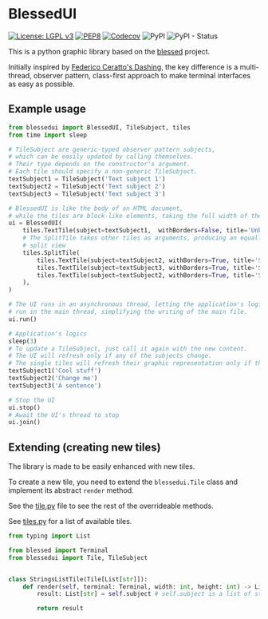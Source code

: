 # BlessedUI

[![License: LGPL v3](https://img.shields.io/badge/License-LGPL%20v3-blue.svg)](https://www.gnu.org/licenses/lgpl-3.0)
[![PEP8](https://img.shields.io/badge/code%20style-pep8-orange.svg)](https://www.python.org/dev/peps/pep-0008/)
[![Codecov](https://img.shields.io/codecov/c/github/elegos/python-blessedui?token=Q5LZ19E2Z7)](https://codecov.io/gh/elegos/python-blessedui/)
![PyPI](https://img.shields.io/pypi/v/blessedui)
![PyPI - Status](https://img.shields.io/pypi/status/blessedui)

This is a python graphic library based on the [blessed](https://pypi.org/project/blessed/) project.

Initially inspired by [Federico Ceratto's Dashing](https://github.com/FedericoCeratto/dashing), the key difference is a multi-thread, observer pattern, class-first approach to make terminal interfaces as easy as possible.

## Example usage
```python
from blessedui import BlessedUI, TileSubject, tiles
from time import sleep

# TileSubject are generic-typed observer pattern subjects,
# which can be easily updated by calling themselves.
# Their type depends on the constructor's argument.
# Each tile should specify a non-generic TileSubject.
textSubject1 = TileSubject('Text subject 1')
textSubject2 = TileSubject('Text subject 2')
textSubject3 = TileSubject('Text subject 3')

# BlessedUI is like the body of an HTML document,
# while the tiles are block-like elements, taking the full width of the view.
ui = BlessedUI(
    tiles.TextTile(subject=textSubject1,  withBorders=False, title='Unbordered text tile'),
    # The SplitTile takes other tiles as arguments, producing an equally vertically
    # split view
    tiles.SplitTile(
        tiles.TextTile(subject=textSubject2, withBorders=True, title='Split 1'),
        tiles.TextTile(subject=textSubject3, withBorders=True, title='Split 2'),
        tiles.TextTile(subject=textSubject2, withBorders=True, title='Split 3'),
    ),
)

# The UI runs in an asynchronous thread, letting the application's logics
# run in the main thread, simplifying the writing of the main file.
ui.run()

# Application's logics
sleep(3)
# To update a TileSubject, just call it again with the new content.
# The UI will refresh only if any of the subjects change.
# The single tiles will refresh their graphic representation only if their subject will change.
textSubject1('Cool stuff')
textSubject2('Change me')
textSubject3('A sentence')

# Stop the UI
ui.stop()
# Await the UI's thread to stop
ui.join()

```

## Extending (creating new tiles)

The library is made to be easily enhanced with new tiles.

To create a new tile, you need to extend the `blessedui.Tile` class and implement its abstract `render` method.

See the [tile.py](src/blessedui/tile.py) file to see the rest of the overrideable methods.

See [tiles.py](src/blessedui/tiles.py) for a list of available tiles.

```python
from typing import List

from blessed import Terminal
from blessedui import Tile, TileSubject


class StringsListTile(Tile[List[str]]):
    def render(self, terminal: Terminal, width: int, height: int) -> List[str]:
        result: List[str] = self.subject # self.subject is a list of strings, as per tile's type

        return result
```
